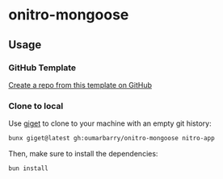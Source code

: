 # onitro-mongoose

## Usage

### GitHub Template

[Create a repo from this template on GitHub](https://github.com/oumarbarry/onitro-mongoose/generate)

### Clone to local

Use [giget](https://github.com/unjs/giget) to clone to your machine with an empty git history:

```bash
bunx giget@latest gh:oumarbarry/onitro-mongoose nitro-app
```

Then, make sure to install the dependencies:

```bash
bun install
```
